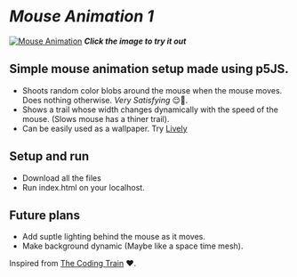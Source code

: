 # ***Mouse Animation 1***
[![Mouse Animation](https://user-images.githubusercontent.com/94090874/207052528-87d1bad4-318e-4b82-aae2-503aad643d3a.png)](https://buggermenot.github.io/Mouse-Animation-1/)
***Click the image to try it out***
## Simple mouse animation setup made using p5JS.
- Shoots random color blobs around the mouse when the mouse moves. Does nothing otherwise. *Very Satisfying* :relieved::pinched_fingers:.
- Shows a trail whose width changes dynamically with the speed of the mouse. (Slows mouse has a thiner trail).
- Can be easily used as a wallpaper. Try [Lively](https://rocksdanister.github.io/lively/)

## Setup and run
- Download all the files
- Run index.html on your localhost.

## Future plans
- Add suptle lighting behind the mouse as it moves.
- Make background dynamic (Maybe like a space time mesh).

Inspired from [The Coding Train](https://www.youtube.com/@TheCodingTrain) :heart:.

